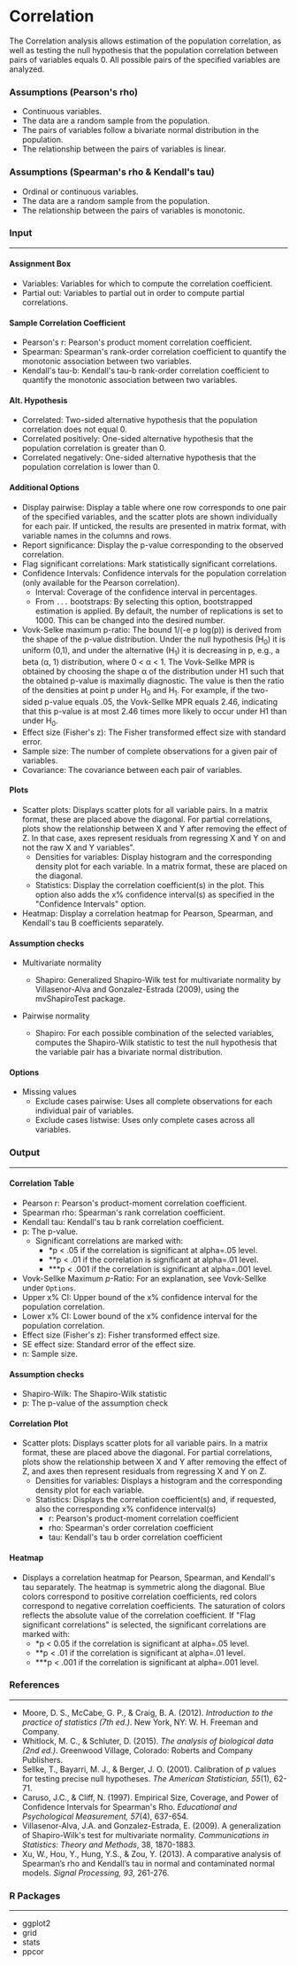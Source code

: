 Correlation
===

The Correlation analysis allows estimation of the population correlation, as well as testing the null hypothesis that the population correlation between pairs of variables equals 0. All possible pairs of the specified variables are analyzed.


### Assumptions (Pearson's rho)
- Continuous variables.
- The data are a random sample from the population.
- The pairs of variables follow a bivariate normal distribution in the population.
- The relationship between the pairs of variables is linear.


### Assumptions (Spearman's rho & Kendall's tau)
- Ordinal or continuous variables.
- The data are a random sample from the population.
- The relationship between the pairs of variables is monotonic.

### Input
---

#### Assignment Box
- Variables: Variables for which to compute the correlation coefficient.
- Partial out: Variables to partial out in order to compute partial correlations.

#### Sample Correlation Coefficient
- Pearson's r: Pearson's product moment correlation coefficient.
- Spearman: Spearman's rank-order correlation coefficient to quantify the monotonic association between two variables.
- Kendall's tau-b: Kendall's tau-b rank-order correlation coefficient to quantify the monotonic association between two variables.

#### Alt. Hypothesis
- Correlated: Two-sided alternative hypothesis that the population correlation does not equal 0.
- Correlated positively: One-sided alternative hypothesis that the population correlation is greater than 0.
- Correlated negatively: One-sided alternative hypothesis that the population correlation is lower than 0.

#### Additional Options
- Display pairwise: Display a table where one row corresponds to one pair of the specified variables, and the scatter plots are shown individually for each pair. If unticked, the results are presented in matrix format, with variable names in the columns and rows.
- Report significance: Display the p-value corresponding to the observed correlation.
- Flag significant correlations: Mark statistically significant correlations.
- Confidence Intervals: Confidence intervals for the population correlation (only available for the Pearson correlation).
  - Interval: Coverage of the confidence interval in percentages.
  - From `...` bootstraps: By selecting this option, bootstrapped estimation is applied. By default, the number of replications is set to 1000. This can be changed into the desired number. 
- Vovk-Selke maximum p-ratio: The bound 1/(-e p log(p)) is derived from the shape of the p-value distribution. Under the null hypothesis (H<sub>0</sub>) it is uniform (0,1), and under the alternative (H<sub>1</sub>) it is decreasing in p, e.g., a beta (α, 1) distribution, where 0 < α < 1. The Vovk-Sellke MPR is obtained by choosing the shape α of the distribution under H1 such that the obtained p-value is maximally diagnostic. The value is then the ratio of the densities at point p under H<sub>0</sub> and H<sub>1</sub>. For example, if the two-sided p-value equals .05, the Vovk-Sellke MPR equals 2.46, indicating that this p-value is at most 2.46 times more likely to occur under H1 than under H<sub>0</sub>.
- Effect size (Fisher's z): The Fisher transformed effect size with standard error. 
- Sample size: The number of complete observations for a given pair of variables.
- Covariance: The covariance between each pair of variables. 

#### Plots
- Scatter plots: Displays scatter plots for all variable pairs. In a matrix format, these are placed above the diagonal. For partial correlations, plots show the relationship between X and Y after removing the effect of Z. In that case, axes represent residuals from regressing X and Y on and not the raw X and Y variables".
  - Densities for variables: Display histogram and the corresponding density plot for each variable. In a matrix format, these are placed on the diagonal.
  - Statistics: Display the correlation coefficient(s) in the plot. This option also adds the x% confidence interval(s) as specified in the "Confidence Intervals" option.
- Heatmap: Display a correlation heatmap for Pearson, Spearman, and Kendall's tau B coefficients separately.

#### Assumption checks

- Multivariate normality
  - Shapiro:  Generalized Shapiro-Wilk test for multivariate normality by Villasenor-Alva and Gonzalez-Estrada (2009), using the mvShapiroTest package.

- Pairwise normality
  - Shapiro: For each possible combination of the selected variables, computes the Shapiro-Wilk statistic to test the null hypothesis that the variable pair has a bivariate normal distribution.

#### Options

- Missing values
  - Exclude cases pairwise: Uses all complete observations for each individual pair of variables.
  - Exclude cases listwise: Uses only complete cases across all variables.

### Output
---
#### Correlation Table
- Pearson r: Pearson's product-moment correlation coefficient.
- Spearman rho: Spearman's rank correlation coefficient.
- Kendall tau:  Kendall's tau b rank correlation coefficient.
- p: The p-value.
  - Significant correlations are marked with:
    - *p < .05 if the correlation is significant at alpha=.05 level.
    - **p < .01 if the correlation is significant at alpha=.01 level.
    - ***p < .001 if the correlation is significant at alpha=.001 level.
- Vovk-Sellke Maximum *p*-Ratio: For an explanation, see Vovk-Sellke under `Options`.
- Upper x% CI: Upper bound of the x% confidence interval for the population correlation.
- Lower x% CI: Lower bound of the x% confidence interval for the population correlation.
- Effect size (Fisher's z): Fisher transformed effect size.
- SE effect size: Standard error of the effect size.
- n: Sample size.

#### Assumption checks

- Shapiro-Wilk: The Shapiro-Wilk statistic
- p: The p-value of the assumption check

#### Correlation Plot
- Scatter plots: Displays scatter plots for all variable pairs. In a matrix format, these are placed above the diagonal. For partial correlations, plots show the relationship between X and Y after removing the effect of Z, and axes then represent residuals from regressing X and Y on Z.
    - Densities for variables: Displays a histogram and the corresponding density plot for each variable.
    - Statistics: Displays the correlation coefficient(s) and, if requested, also the corresponding x% confidence interval(s)
      - r: Pearson's product-moment correlation coefficient
      - rho: Spearman's order correlation coefficient
      - tau: Kendall's tau b order correlation coefficient

#### Heatmap
- Displays a correlation heatmap for Pearson, Spearman, and Kendall's tau separately. The heatmap is symmetric along the diagonal. Blue colors correspond to positive correlation coefficients, red colors correspond to negative correlation coefficients. The saturation of colors reflects the absolute value of the correlation coefficient. If "Flag significant correlations" is selected, the significant correlations are marked with:
  - *p < 0.05 if the correlation is significant at alpha=.05 level.
  - **p < .01 if the correlation is significant at alpha=.01 level.
  - ***p < .001 if the correlation is significant at alpha=.001 level.

### References
-------
- Moore, D. S., McCabe, G. P., & Craig, B. A. (2012). *Introduction to the practice of statistics (7th ed.)*. New York, NY: W. H. Freeman and Company.
- Whitlock, M. C., & Schluter, D. (2015). *The analysis of biological data (2nd ed.)*. Greenwood Village, Colorado: Roberts and Company Publishers.
- Sellke, T., Bayarri, M. J., & Berger, J. O. (2001). Calibration of *p* values for testing precise null hypotheses. *The American Statistician, 55*(1), 62-71.
- Caruso, J.C., & Cliff, N. (1997). Empirical Size, Coverage, and Power of Confidence Intervals for Spearman's Rho. *Educational and Psychological Measurement, 57*(4), 637-654.
-	Villasenor-Alva, J.A. and Gonzalez-Estrada, E. (2009). A generalization of Shapiro-Wilk's test for multivariate normality. *Communications in Statistics: Theory and Methods*, 38, 1870-1883.
- Xu, W., Hou, Y., Hung, Y.S., & Zou, Y. (2013). A comparative analysis of Spearman’s rho and Kendall’s tau in normal and contaminated normal models. *Signal Processing, 93*, 261-276.

### R Packages
---
- ggplot2
- grid
- stats
- ppcor
